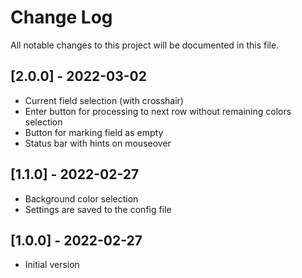 # Change Log
All notable changes to this project will be documented in this file.

## [2.0.0] - 2022-03-02
- Current field selection (with crosshair)
- Enter button for processing to next row without remaining colors selection
- Button for marking field as empty
- Status bar with hints on mouseover

## [1.1.0] - 2022-02-27
- Background color selection
- Settings are saved to the config file

## [1.0.0] - 2022-02-27
- Initial version
